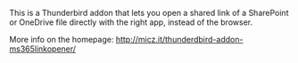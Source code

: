 This is a Thunderbird addon that lets you  open a shared link of a SharePoint or OneDrive file directly with the right app, instead of the browser.

More info on the homepage: http://micz.it/thunderdbird-addon-ms365linkopener/
